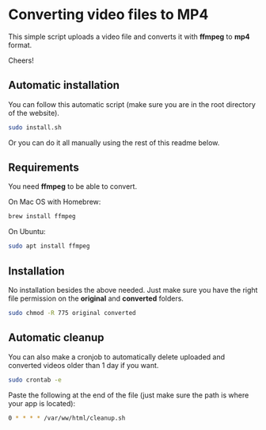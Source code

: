 # Converting video files to MP4

This simple script uploads a video file and converts it with **ffmpeg** to **mp4** format.

Cheers!

## Automatic installation

You can follow this automatic script (make sure you are in the root directory of the website).
```bash
sudo install.sh
```

Or you can do it all manually using the rest of this readme below.


## Requirements


You need **ffmpeg** to be able to convert.

On Mac OS with Homebrew:

```bash
brew install ffmpeg
```

On Ubuntu:

```bash
sudo apt install ffmpeg
```


## Installation

No installation besides the above needed. Just make sure you have the right file permission on the **original** and **converted** folders.

```bash
sudo chmod -R 775 original converted
```

## Automatic cleanup

You can also make a cronjob to automatically delete uploaded and converted videos older than 1 day if you want.
```bash
sudo crontab -e
```

Paste the following at the end of the file (just make sure the path is where your app is located):
```bash
0 * * * * /var/ww/html/cleanup.sh
```
